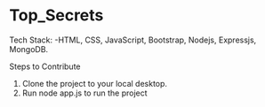 # Top_Secrets

Tech Stack:
-HTML, CSS, JavaScript, Bootstrap, Nodejs, Expressjs, MongoDB.

Steps to Contribute
1. Clone the project to your local desktop.
2. Run node app.js to run the project
